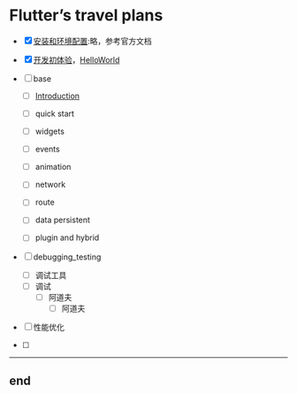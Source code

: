 # Flutter’s  travel plans



- [x] [安装和环境配置][100]:略，参考官方文档
- [x] [开发初体验][101]，[HelloWorld][102]

- [ ] base
  - [ ] [Introduction][103]
  - [ ] quick start
  - [ ] widgets
  - [ ] events
  - [ ] animation
  - [ ] network
  - [ ] route
  - [ ] data persistent
  - [ ] plugin and hybrid



- [ ] debugging_testing
  - [ ] 调试工具
  - [ ] 调试
    - [ ] 阿道夫 
      - [ ] 阿道夫 

- [ ] 性能优化
- [ ] 



---
end
---

[100]: https://flutter.cn/docs/get-started/install
[101]: ../docs/base/11_beginner/run_the_first_project.md
[102]: todo
[103]: ./base/10_introduction